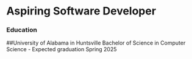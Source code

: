 # Aspiring Software Developer

### Education
##University of Alabama in Huntsville
Bachelor of Science in Computer Science - Expected graduation Spring 2025
